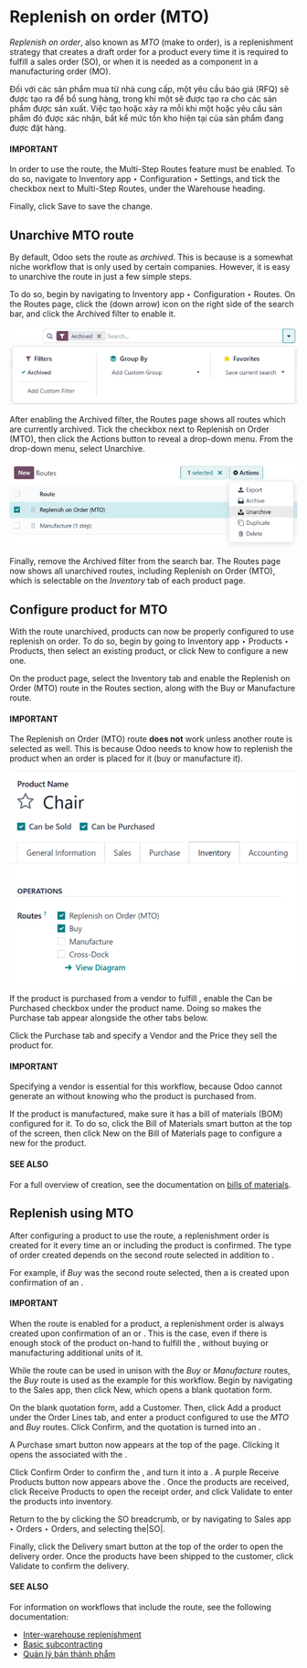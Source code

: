 # Replenish on order (MTO)

*Replenish on order*, also known as *MTO* (make to order), is a replenishment strategy that creates
a draft order for a product every time it is required to fulfill a sales order (SO), or when it is
needed as a component in a manufacturing order (MO).

Đối với các sản phẩm mua từ nhà cung cấp, một yêu cầu báo giá (RFQ) sẽ được tạo ra để bổ sung hàng, trong khi một  sẽ được tạo ra cho các sản phẩm được sản xuất. Việc tạo  hoặc  xảy ra mỗi khi một  hoặc  yêu cầu sản phẩm đó được xác nhận, bất kể mức tồn kho hiện tại của sản phẩm đang được đặt hàng.

#### IMPORTANT
In order to use the  route, the Multi-Step Routes feature must be enabled. To do
so, navigate to Inventory app ‣ Configuration ‣ Settings, and tick the
checkbox next to Multi-Step Routes, under the Warehouse heading.

Finally, click Save to save the change.

<a id="inventory-warehouses-storage-unarchive-mto"></a>

## Unarchive MTO route

By default, Odoo sets the  route as *archived*. This is because  is a somewhat niche
workflow that is only used by certain companies. However, it is easy to unarchive the route in just
a few simple steps.

To do so, begin by navigating to Inventory app ‣ Configuration ‣ Routes. On the
Routes page, click the <i class="fa fa-caret-down"></i> (down arrow) icon on the right
side of the search bar, and click the Archived filter to enable it.

![The archived filter on the Routes page.](../../../../../.gitbook/assets/archived-filter.png)

After enabling the Archived filter, the Routes page shows all routes which
are currently archived. Tick the checkbox next to Replenish on Order (MTO), then click
the <i class="fa fa-cog"></i> Actions button to reveal a drop-down menu. From the drop-down menu,
select Unarchive.

![The unarchive action on the Routes page.](../../../../../.gitbook/assets/unarchive-button.png)

Finally, remove the Archived filter from the search bar. The Routes page now
shows all unarchived routes, including Replenish on Order (MTO), which is selectable on
the *Inventory* tab of each product page.

## Configure product for MTO

With the  route unarchived, products can now be properly configured to use replenish on order.
To do so, begin by going to Inventory app ‣ Products ‣ Products, then select an
existing product, or click New to configure a new one.

On the product page, select the Inventory tab and enable the Replenish on
Order (MTO) route in the Routes section, along with the Buy or
Manufacture route.

#### IMPORTANT
The Replenish on Order (MTO) route **does not** work unless another route is selected
as well. This is because Odoo needs to know how to replenish the product when an order is placed
for it (buy or manufacture it).

![Select the MTO route and a second route on the Inventory tab.](../../../../../.gitbook/assets/select-routes.png)

If the product is purchased from a vendor to fulfill , enable the Can be Purchased
checkbox under the product name. Doing so makes the Purchase tab appear alongside the
other tabs below.

Click the Purchase tab and specify a Vendor and the Price they
sell the product for.

#### IMPORTANT
Specifying a vendor is essential for this workflow, because Odoo cannot generate an  without
knowing who the product is purchased from.

If the product is manufactured, make sure it has a bill of materials (BOM) configured for it. To do
so, click the Bill of Materials smart button at the top of the screen, then click
New on the Bill of Materials page to configure a new  for the product.

#### SEE ALSO
For a full overview of  creation, see the documentation on [bills of materials](applications/inventory_and_mrp/manufacturing/basic_setup/bill_configuration.md).

## Replenish using MTO

After configuring a product to use the  route, a replenishment order is created for it every
time an  or  including the product is confirmed. The type of order created depends on the
second route selected in addition to .

For example, if *Buy* was the second route selected, then a  is created upon confirmation of an
.

#### IMPORTANT
When the  route is enabled for a product, a replenishment order is always created upon
confirmation of an  or . This is the case, even if there is enough stock of the product
on-hand to fulfill the , without buying or manufacturing additional units of it.

While the  route can be used in unison with the *Buy* or *Manufacture* routes, the *Buy* route
is used as the example for this workflow. Begin by navigating to the Sales app,
then click New, which opens a blank quotation form.

On the blank quotation form, add a Customer. Then, click Add a product under
the Order Lines tab, and enter a product configured to use the *MTO* and *Buy* routes.
Click Confirm, and the quotation is turned into an .

A Purchase smart button now appears at the top of the page. Clicking it opens the 
associated with the .

Click Confirm Order to confirm the , and turn it into a . A purple
Receive Products button now appears above the . Once the products are received,
click Receive Products to open the receipt order, and click Validate to
enter the products into inventory.

Return to the  by clicking the SO breadcrumb, or by navigating to
Sales app ‣ Orders ‣ Orders, and selecting the|SO|.

Finally, click the Delivery smart button at the top of the order to open the delivery
order. Once the products have been shipped to the customer, click Validate to confirm
the delivery.

#### SEE ALSO
For information on workflows that include the  route, see the following documentation:

- [Inter-warehouse replenishment](applications/inventory_and_mrp/inventory/warehouses_storage/replenishment/resupply_warehouses.md)
- [Basic subcontracting](applications/inventory_and_mrp/manufacturing/subcontracting/subcontracting_basic.md)
- [Quản lý bán thành phẩm](applications/inventory_and_mrp/manufacturing/advanced_configuration/sub_assemblies.md)
